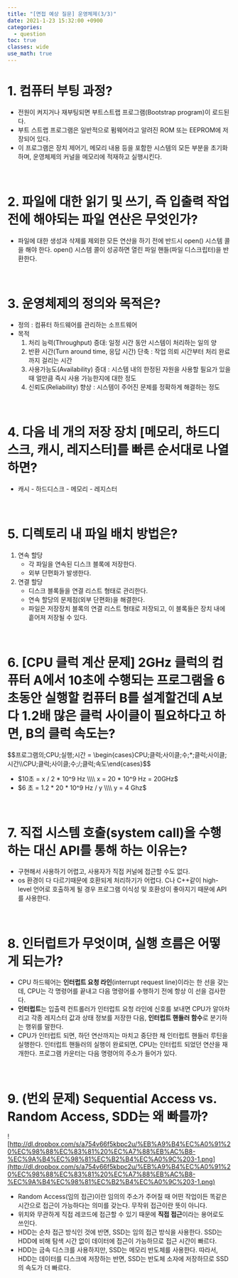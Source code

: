 ```yaml
---
title: "[면접 예상 질문] 운영체제(3/3)"
date: 2021-1-23 15:32:00 +0900
categories:
  - question
toc: true
classes: wide
use_math: true
---
```


# 1. 컴퓨터 부팅 과정?

- 전원이 켜지거나 재부팅되면 부트스트랩 프로그램(Bootstrap program)이 로드된다.
- 부트 스트랩 프로그램은 일반적으로 펌웨어라고 알려진 ROM 또는 EEPROM에 저장되어 있다.
- 이 프로그램은 장치 제어기, 메모리 내용 등을 포함한 시스템의 모든 부분을 초기화하며, 운영체제의 커널을 메모리에 적재하고 실행시킨다.

<br>

# 2. 파일에 대한 읽기 및 쓰기, 즉 입출력 작업 전에 해야되는 파일 연산은 무엇인가?

- 파일에 대한 생성과 삭제를 제외한 모든 연산을 하기 전에 반드시 open() 시스템 콜을 해야 한다. open() 시스템 콜이 성공하면 열린 파일 핸들(파일 디스크립터)을 반환한다.

<br>

# 3. 운영체제의 정의와 목적은?

- 정의 : 컴퓨터 하드웨어를 관리하는 소프트웨어
- 목적
    1. 처리 능력(Throughput) 증대: 일정 시간 동안 시스템이 처리하는 일의 양
    2. 반환 시간(Turn around time, 응답 시간) 단축 : 작업 의뢰 시간부터 처리 완료까지 걸리는 시간
    3. 사용가능도(Availability) 증대 : 시스템 내의 한정된 자원을 사용할 필요가 있을 때 얼만큼 즉시 사용 가능한지에 대한 정도
    4. 신뢰도(Reliability) 향상 : 시스템이 주어진 문제를 정확하게 해결하는 정도

<br>

# 4. 다음 네 개의 저장 장치 [메모리, 하드디스크, 캐시, 레지스터]를 빠른 순서대로 나열하면?

- 캐시 - 하드디스크 - 메모리 - 레지스터

<br>

# 5. 디렉토리 내 파일 배치 방법은?

1. 연속 할당
    - 각 파일을 연속된 디스크 블록에 저장한다.
    - 외부 단편화가 발생한다.
2. 연결 할당
    - 디스크 블록들을 연결 리스트 형태로 관리한다.
    - 연속 할당의 문제점(외부 단편화)을 해결한다.
    - 파일은 저장장치 블록의 연결 리스트 형태로 저장되고, 이 블록들은 장치 내에 흩어져 저장될 수 있다.

<br>

# 6. [CPU 클럭 계산 문제] 2GHz 클럭의 컴퓨터 A에서 10초에 수행되는 프로그램을 6초동안 실행할 컴퓨터 B를 설계할건데 A보다 1.2배 많은 클럭 사이클이 필요하다고 하면, B의 클럭 속도는?

\$\$프로그램의\;CPU\;실행\;시간 = \begin{cases}CPU\;클럭\;사이클\;수\;*\;클럭\;사이클\;시간\\\\CPU\;클럭\;사이클\;수\;/\;클럭\;속도\end{cases}$$

- $10초 = x / 2 * 10^9 Hz \\\\ x = 20 * 10^9 Hz = 20GHz$
- $6 초 = 1.2 * 20 * 10^9 Hz / y \\\\ y = 4 Ghz$

<br>

# 7. 직접 시스템 호출(system call)을 수행하는 대신 API를 통해 하는 이유는?

- 구현해서 사용하기 어렵고, 사용자가 직접 커널에 접근할 수도 없다.
- os 환경이 다 다르기때문에 호환되게 처리하기가 어렵다. C나 C++같이 high-level 언어로 호출하게 될 경우 프로그램 이식성 및 호환성이 좋아지기 때문에 API를 사용한다.

<br>

# 8. 인터럽트가 무엇이며, 실행 흐름은 어떻게 되는가?

- CPU 하드웨어는 **인터럽트 요청 라인**(interrupt request line)이라는 한 선을 갖는데, CPU는 각 명령어를 끝내고 다음 명령어를 수행하기 전에 항상 이 선을 검사한다.
- **인터럽트**는 입출력 컨트롤러가 인터럽트 요청 라인에 신호를 보내면 CPU가 알아차리고 각종 레지스터 값과 상태 정보를 저장한 다음, **인터럽트 핸들러 함수**로 분기하는 행위를 말한다.
- CPU가 인터럽트 되면, 하던 연산까지는 마치고 중단한 채 인터럽트 핸들러 루틴을 실행한다. 인터럽트 핸들러의 실행이 완료되면, CPU는 인터럽트 되었던 연산을 재개한다. 프로그램 카운터는 다음 명령어의 주소가 들어가 있다.

<br>

# 9. (번외 문제) Sequential Access vs. Random Access, SDD는 왜 빠를까?

![http://dl.dropbox.com/s/a754v66f5kbpc2u/%EB%A9%B4%EC%A0%91%20%EC%98%88%EC%83%81%20%EC%A7%88%EB%AC%B8-%EC%9A%B4%EC%98%81%EC%B2%B4%EC%A0%9C%203-1.png](http://dl.dropbox.com/s/a754v66f5kbpc2u/%EB%A9%B4%EC%A0%91%20%EC%98%88%EC%83%81%20%EC%A7%88%EB%AC%B8-%EC%9A%B4%EC%98%81%EC%B2%B4%EC%A0%9C%203-1.png)

- Random Access(임의 접근)이란 임의의 주소가 주어질 때 어떤 작업이든 똑같은 시간으로 접근이 가능하다는 의미를 갖는다. 무작위 접근이란 뜻이 아니다.
- 위치와 무관하게 직접 레코드에 접근할 수 있기 때문에 **직접 접근**이라는 용어로도 쓰인다.
- HDD는 순차 접근 방식인 것에 반면, SSD는 임의 접근 방식을 사용한다. SSD는 HDD에 비해 탐색 시간 없이 데이터에 접근이 가능하므로 접근 시간이 빠르다.
- HDD는 금속 디스크를 사용하지만, SSD는 메모리 반도체를 사용한다. 따라서, HDD는 데이터를 디스크에 저장하는 반면, SSD는 반도체 소자에 저장하므로 SSD의 속도가 더 빠르다.